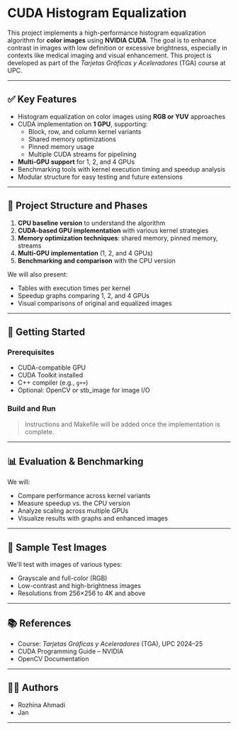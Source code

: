 # CUDA Histogram Equalization 
This project implements a high-performance histogram equalization algorithm for **color images** using **NVIDIA CUDA**. The goal is to enhance contrast in images with low definition or excessive brightness, especially in contexts like medical imaging and visual enhancement. This project is developed as part of the *Tarjetas Gráficas y Aceleradores* (TGA) course at UPC.

---

## ✅ Key Features

- Histogram equalization on color images using **RGB or YUV** approaches
- CUDA implementation on **1 GPU**, supporting:
  - Block, row, and column kernel variants
  - Shared memory optimizations
  - Pinned memory usage
  - Multiple CUDA streams for pipelining
- **Multi-GPU support** for 1, 2, and 4 GPUs
- Benchmarking tools with kernel execution timing and speedup analysis
- Modular structure for easy testing and future extensions

---

## 📌 Project Structure and Phases

1. **CPU baseline version** to understand the algorithm
2. **CUDA-based GPU implementation** with various kernel strategies
3. **Memory optimization techniques**: shared memory, pinned memory, streams
4. **Multi-GPU implementation** (1, 2, and 4 GPUs)
5. **Benchmarking and comparison** with the CPU version

We will also present:
- Tables with execution times per kernel
- Speedup graphs comparing 1, 2, and 4 GPUs
- Visual comparisons of original and equalized images

---

## 🚀 Getting Started

### Prerequisites

- CUDA-compatible GPU
- CUDA Toolkit installed
- C++ compiler (e.g., `g++`)
- Optional: OpenCV or stb_image for image I/O

### Build and Run

> Instructions and Makefile will be added once the implementation is complete.

---

## 📊 Evaluation & Benchmarking

We will:
- Compare performance across kernel variants
- Measure speedup vs. the CPU version
- Analyze scaling across multiple GPUs
- Visualize results with graphs and enhanced images

---

## 🧪 Sample Test Images

We'll test with images of various types:
- Grayscale and full-color (RGB)
- Low-contrast and high-brightness images
- Resolutions from 256×256 to 4K and above

---

## 📚 References

- Course: *Tarjetas Gráficas y Aceleradores* (TGA), UPC 2024–25
- CUDA Programming Guide – NVIDIA
- OpenCV Documentation

---

## 👩‍💻 Authors

- Rozhina Ahmadi  
- Jan

---
